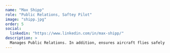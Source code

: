 ```yaml
---
name: "Max Shipp"
role: "Public Relations, Saftey Pilot"
image: "shipp.jpg"
order: 5
social:
  linkedin: "https://www.linkedin.com/in/max-shipp/"
description: >
  Manages Public Relations. In addition, ensures aircraft flies safely during flight tests and competitions.
---
```

